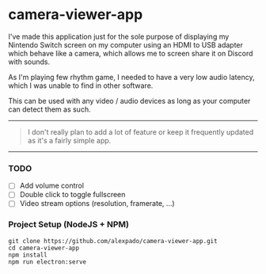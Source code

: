 # camera-viewer-app

I've made this application just for the sole purpose of displaying my Nintendo Switch screen on my computer using an
HDMI to USB adapter which behave like a camera, which allows me to screen share it on Discord with sounds.

As I'm playing few rhythm game, I needed to have a very low audio latency, which I was unable to find in other software.

This can be used with any video / audio devices as long as your computer can detect them as such.

________
> I don't really plan to add a lot of feature or keep it frequently updated as it's a fairly simple app.
________

### TODO

- [ ] Add volume control
- [ ] Double click to toggle fullscreen
- [ ] Video stream options (resolution, framerate, ...)

### Project Setup (NodeJS + NPM)

```
git clone https://github.com/alexpado/camera-viewer-app.git
cd camera-viewer-app
npm install
npm run electron:serve
```
